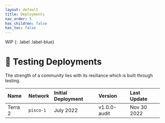 ```yaml
---
layout: default
title: Deployments
nav_order: 5
has_children: false
has_toc: false
---
```


WIP
{: .label .label-blue}

# 🧪 Testing Deployments

The strength of a community lies with its resiliance which is built through testing.


| Name        | Network       | Initial Deployment | Version       | Last Update |
|:------------|:--------------|:-------------------|:--------------|:------------|
| Terra 2     | `pisco-1`     | July 2022          |  v1.0.0-audit | Nov 30 2022 |

```
